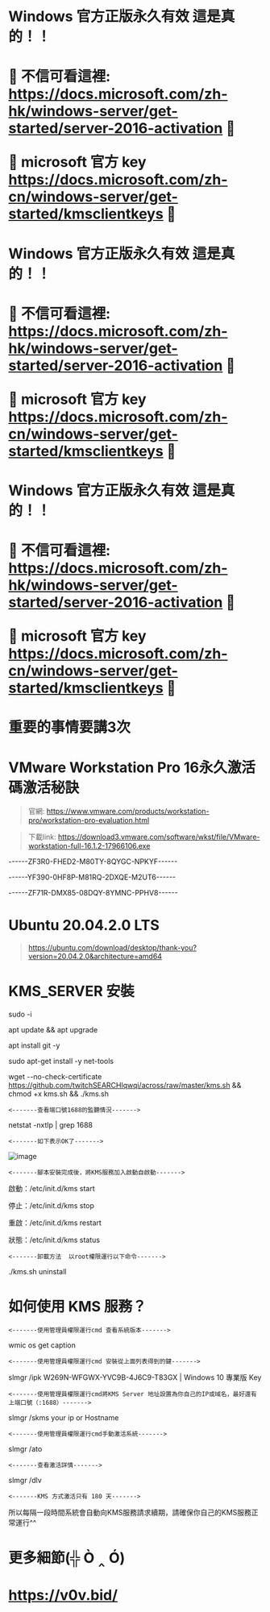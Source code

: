 <h1> Windows 官方正版永久有效 這是真的！！ <h1>

🔴 不信可看這裡: https://docs.microsoft.com/zh-hk/windows-server/get-started/server-2016-activation 🔴
  
🔴 microsoft 官方 key https://docs.microsoft.com/zh-cn/windows-server/get-started/kmsclientkeys 🔴
  
<h1> Windows 官方正版永久有效 這是真的！！ <h1>  

🔴 不信可看這裡: https://docs.microsoft.com/zh-hk/windows-server/get-started/server-2016-activation 🔴
  
🔴 microsoft 官方 key https://docs.microsoft.com/zh-cn/windows-server/get-started/kmsclientkeys 🔴  
  
<h1> Windows 官方正版永久有效 這是真的！！ <h1>
  
🔴 不信可看這裡: https://docs.microsoft.com/zh-hk/windows-server/get-started/server-2016-activation 🔴
  
🔴 microsoft 官方 key https://docs.microsoft.com/zh-cn/windows-server/get-started/kmsclientkeys 🔴  
  
<h1> 重要的事情要講3次 <h1>




# VMware Workstation Pro 16永久激活碼激活秘訣

>官網: https://www.vmware.com/products/workstation-pro/workstation-pro-evaluation.html

>下載link: https://download3.vmware.com/software/wkst/file/VMware-workstation-full-16.1.2-17966106.exe

------ZF3R0-FHED2-M80TY-8QYGC-NPKYF------

------YF390-0HF8P-M81RQ-2DXQE-M2UT6------

------ZF71R-DMX85-08DQY-8YMNC-PPHV8------

# Ubuntu 20.04.2.0 LTS
> https://ubuntu.com/download/desktop/thank-you?version=20.04.2.0&architecture=amd64

# KMS_SERVER 安裝
  
sudo -i

apt update && apt upgrade

apt install git -y

sudo apt-get install -y net-tools

wget --no-check-certificate https://github.com/twitchSEARCHlqwqi/across/raw/master/kms.sh && chmod +x kms.sh && ./kms.sh

`<-------查看端口號1688的監聽情況------->`

netstat -nxtlp | grep 1688

`<-------如下表示OK了------->`

![image](https://user-images.githubusercontent.com/69714467/128604182-4f40513d-28d6-411b-9149-ac9c5d8ae2ac.png)

`<-------腳本安裝完成後，將KMS服務加入啟動自啟動------->`

啟動：/etc/init.d/kms start

停止：/etc/init.d/kms stop

重啟：/etc/init.d/kms restart

狀態：/etc/init.d/kms status


`<-------卸載方法  以root權限運行以下命令------->`

./kms.sh uninstall

# 如何使用 KMS 服務？

`<-------使用管理員權限運行cmd 查看系統版本------->`

wmic os get caption

`<-------使用管理員權限運行cmd 安裝從上面列表得到的鍵------->`

slmgr /ipk W269N-WFGWX-YVC9B-4J6C9-T83GX   | Windows 10 專業版 Key

`<-------使用管理員權限運行cmd將KMS Server 地址設置為你自己的IP或域名，最好還有上端口號（:1688）------->`

slmgr /skms your ip or Hostname

`<-------使用管理員權限運行cmd手動激活系統------->`

slmgr /ato

`<-------查看激活詳情------->`

slmgr /dlv


`<-------KMS 方式激活只有 180 天------->`

所以每隔一段時間系統會自動向KMS服務請求續期，請確保你自己的KMS服務正常運行^^

<h1>  更多細節(╬ Ò ‸ Ó) <h1>

https://v0v.bid/  
